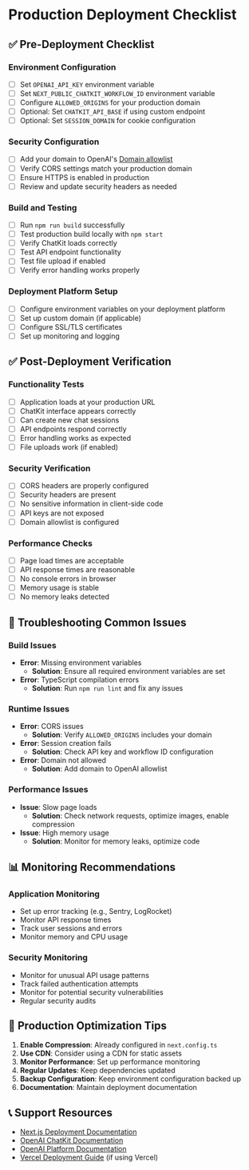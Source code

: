 # Production Deployment Checklist

## ✅ Pre-Deployment Checklist

### Environment Configuration
- [ ] Set `OPENAI_API_KEY` environment variable
- [ ] Set `NEXT_PUBLIC_CHATKIT_WORKFLOW_ID` environment variable  
- [ ] Configure `ALLOWED_ORIGINS` for your production domain
- [ ] Optional: Set `CHATKIT_API_BASE` if using custom endpoint
- [ ] Optional: Set `SESSION_DOMAIN` for cookie configuration

### Security Configuration
- [ ] Add your domain to OpenAI's [Domain allowlist](https://platform.openai.com/settings/organization/security/domain-allowlist)
- [ ] Verify CORS settings match your production domain
- [ ] Ensure HTTPS is enabled in production
- [ ] Review and update security headers as needed

### Build and Testing
- [ ] Run `npm run build` successfully
- [ ] Test production build locally with `npm start`
- [ ] Verify ChatKit loads correctly
- [ ] Test API endpoint functionality
- [ ] Test file upload if enabled
- [ ] Verify error handling works properly

### Deployment Platform Setup
- [ ] Configure environment variables on your deployment platform
- [ ] Set up custom domain (if applicable)
- [ ] Configure SSL/TLS certificates
- [ ] Set up monitoring and logging

## ✅ Post-Deployment Verification

### Functionality Tests
- [ ] Application loads at your production URL
- [ ] ChatKit interface appears correctly
- [ ] Can create new chat sessions
- [ ] API endpoints respond correctly
- [ ] Error handling works as expected
- [ ] File uploads work (if enabled)

### Security Verification
- [ ] CORS headers are properly configured
- [ ] Security headers are present
- [ ] No sensitive information in client-side code
- [ ] API keys are not exposed
- [ ] Domain allowlist is configured

### Performance Checks
- [ ] Page load times are acceptable
- [ ] API response times are reasonable
- [ ] No console errors in browser
- [ ] Memory usage is stable
- [ ] No memory leaks detected

## 🔧 Troubleshooting Common Issues

### Build Issues
- **Error**: Missing environment variables
  - **Solution**: Ensure all required environment variables are set
- **Error**: TypeScript compilation errors
  - **Solution**: Run `npm run lint` and fix any issues

### Runtime Issues
- **Error**: CORS issues
  - **Solution**: Verify `ALLOWED_ORIGINS` includes your domain
- **Error**: Session creation fails
  - **Solution**: Check API key and workflow ID configuration
- **Error**: Domain not allowed
  - **Solution**: Add domain to OpenAI allowlist

### Performance Issues
- **Issue**: Slow page loads
  - **Solution**: Check network requests, optimize images, enable compression
- **Issue**: High memory usage
  - **Solution**: Monitor for memory leaks, optimize code

## 📊 Monitoring Recommendations

### Application Monitoring
- Set up error tracking (e.g., Sentry, LogRocket)
- Monitor API response times
- Track user sessions and errors
- Monitor memory and CPU usage

### Security Monitoring
- Monitor for unusual API usage patterns
- Track failed authentication attempts
- Monitor for potential security vulnerabilities
- Regular security audits

## 🚀 Production Optimization Tips

1. **Enable Compression**: Already configured in `next.config.ts`
2. **Use CDN**: Consider using a CDN for static assets
3. **Monitor Performance**: Set up performance monitoring
4. **Regular Updates**: Keep dependencies updated
5. **Backup Configuration**: Keep environment configuration backed up
6. **Documentation**: Maintain deployment documentation

## 📞 Support Resources

- [Next.js Deployment Documentation](https://nextjs.org/docs/deployment)
- [OpenAI ChatKit Documentation](https://openai.github.io/chatkit-js/)
- [OpenAI Platform Documentation](https://platform.openai.com/docs)
- [Vercel Deployment Guide](https://vercel.com/docs) (if using Vercel)
